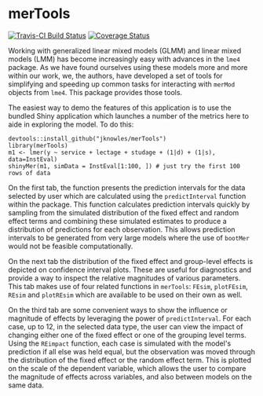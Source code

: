 # merTools

[![Travis-CI Build Status](https://travis-ci.org/jknowles/merTools.png?branch=master)](https://travis-ci.org/jknowles/merTools)
[![Coverage Status](https://coveralls.io/repos/jknowles/merTools/badge.svg?branch=master)](https://coveralls.io/r/jknowles/merTools?branch=master)

Working with generalized linear mixed models (GLMM) and linear mixed models (LMM) 
has become increasingly easy with advances in the `lme4` package. 
As we have found ourselves using these models more and more within our work, we, 
the authors, have developed a set of tools for simplifying and speeding up common 
tasks for interacting with `merMod` objects from `lme4`. This package provides 
those tools. 

The easiest way to demo the features of this application is to use the bundled 
Shiny application which launches a number of the metrics here to aide in exploring 
the model. To do this:

```{r}
devtools::install_github("jknowles/merTools")
library(merTools)
m1 <- lmer(y ~ service + lectage + studage + (1|d) + (1|s), data=InstEval)
shinyMer(m1, simData = InstEval[1:100, ]) # just try the first 100 rows of data
```

On the first tab, the function presents the prediction intervals for the data 
selected by user which are calculated using the `predictInterval` function 
within the package. This function calculates prediction intervals quickly by 
sampling from the simulated distribution of the fixed effect and random effect 
terms and combining these simulated estimates to produce a distribution of 
predictions for each observation. This allows prediction intervals to be generated 
from very large models where the use of `bootMer` would not be feasible 
computationally. 

On the next tab the distribution of the fixed effect and group-level effects 
is depicted on confidence interval plots. These are useful for diagnostics and 
provide a way to inspect the relative magnitudes of various parameters. This 
tab makes use of four related functions in `merTools`: `FEsim`, `plotFEsim`, 
`REsim` and `plotREsim` which are available to be used on their own as well. 

On the third tab are some convenient ways to show the influence or magnitude of 
effects by leveraging the power of `predictInterval`. For each case, up to 12, 
in the selected data type, the user can view the impact of changing either one 
of the fixed effect or one of the grouping level terms. Using the `REimpact` 
function, each case is simulated with the model's prediction if all else was 
held equal, but the observation was moved through the distribution of the 
fixed effect or the random effect term. This is plotted on the scale of the 
dependent variable, which allows the user to compare the magnitude of effects 
across variables, and also between models on the same data. 
